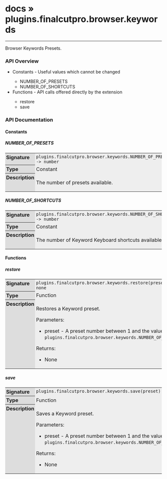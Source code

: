# [docs](index.md) » plugins.finalcutpro.browser.keywords
---

Browser Keywords Presets.

<style type="text/css">
	a { text-decoration: none; }
	a:hover { text-decoration: underline; }
	th { background-color: #DDDDDD; vertical-align: top; padding: 3px; }
	td { width: 100%; background-color: #EEEEEE; vertical-align: top; padding: 3px; }
	table { width: 100% ; border: 1px solid #0; text-align: left; }
	section > table table td { width: 0; }
</style>
<link rel="stylesheet" href="../../css/docs.css" type="text/css" media="screen" />
<h3>API Overview</h3>
<ul>
<li>Constants - Useful values which cannot be changed</li>
  <ul>
	<li><a href="#NUMBER_OF_PRESETS">NUMBER_OF_PRESETS</a></li>
	<li><a href="#NUMBER_OF_SHORTCUTS">NUMBER_OF_SHORTCUTS</a></li>
  </ul>
<li>Functions - API calls offered directly by the extension</li>
  <ul>
	<li><a href="#restore">restore</a></li>
	<li><a href="#save">save</a></li>
  </ul>
</ul>
<h3>API Documentation</h3>
<h4 class="documentation-section">Constants</h4>
  <section id="NUMBER_OF_PRESETS">
	<h5><a href="#NUMBER_OF_PRESETS">NUMBER_OF_PRESETS</a></h5>
	<table>
	  <tr>
		<th>Signature</th>
		<td><code>plugins.finalcutpro.browser.keywords.NUMBER_OF_PRESETS -&gt; number</code></td>
	  </tr>
	  <tr>
		<th>Type</th>
		<td>Constant</td>
	  </tr>
	  <tr>
		<th>Description</th>
		<td><p>The number of presets available.</p>
</td>
	  </tr>
	</table>
  </section>
  <section id="NUMBER_OF_SHORTCUTS">
	<h5><a href="#NUMBER_OF_SHORTCUTS">NUMBER_OF_SHORTCUTS</a></h5>
	<table>
	  <tr>
		<th>Signature</th>
		<td><code>plugins.finalcutpro.browser.keywords.NUMBER_OF_SHORTCUTS -&gt; number</code></td>
	  </tr>
	  <tr>
		<th>Type</th>
		<td>Constant</td>
	  </tr>
	  <tr>
		<th>Description</th>
		<td><p>The number of Keyword Keyboard shortcuts available.</p>
</td>
	  </tr>
	</table>
  </section>
<h4 class="documentation-section">Functions</h4>
  <section id="restore">
	<h5><a href="#restore">restore</a></h5>
	<table>
	  <tr>
		<th>Signature</th>
		<td><code>plugins.finalcutpro.browser.keywords.restore(preset) -&gt; none</code></td>
	  </tr>
	  <tr>
		<th>Type</th>
		<td>Function</td>
	  </tr>
	  <tr>
		<th>Description</th>
		<td><p>Restores a Keyword preset.</p>
<p>Parameters:</p>
<ul>
<li>preset - A preset number between 1 and the value of <code>plugins.finalcutpro.browser.keywords.NUMBER_OF_PRESETS</code>.</li>
</ul>
<p>Returns:</p>
<ul>
<li>None</li>
</ul>
</td>
	  </tr>
	</table>
  </section>
  <section id="save">
	<h5><a href="#save">save</a></h5>
	<table>
	  <tr>
		<th>Signature</th>
		<td><code>plugins.finalcutpro.browser.keywords.save(preset) -&gt; none</code></td>
	  </tr>
	  <tr>
		<th>Type</th>
		<td>Function</td>
	  </tr>
	  <tr>
		<th>Description</th>
		<td><p>Saves a Keyword preset.</p>
<p>Parameters:</p>
<ul>
<li>preset - A preset number between 1 and the value of <code>plugins.finalcutpro.browser.keywords.NUMBER_OF_PRESETS</code>.</li>
</ul>
<p>Returns:</p>
<ul>
<li>None</li>
</ul>
</td>
	  </tr>
	</table>
  </section>
